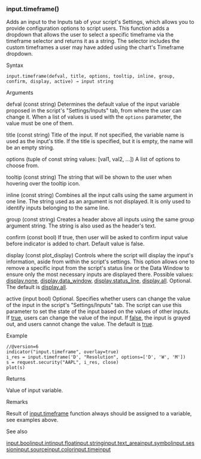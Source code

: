 ### input.timeframe()

Adds an input to the Inputs tab of your script's Settings, which allows you to provide configuration options to script users. This function adds a dropdown that allows the user to select a specific timeframe via the timeframe selector and returns it as a string. The selector includes the custom timeframes a user may have added using the chart's Timeframe dropdown.

Syntax

```
input.timeframe(defval, title, options, tooltip, inline, group, confirm, display, active) → input string
```

Arguments

defval (const string) Determines the default value of the input variable proposed in the script's "Settings/Inputs" tab, from where the user can change it. When a list of values is used with the `options` parameter, the value must be one of them.

title (const string) Title of the input. If not specified, the variable name is used as the input's title. If the title is specified, but it is empty, the name will be an empty string.

options (tuple of const string values: [val1, val2, ...]) A list of options to choose from.

tooltip (const string) The string that will be shown to the user when hovering over the tooltip icon.

inline (const string) Combines all the input calls using the same argument in one line. The string used as an argument is not displayed. It is only used to identify inputs belonging to the same line.

group (const string) Creates a header above all inputs using the same group argument string. The string is also used as the header's text.

confirm (const bool) If true, then user will be asked to confirm input value before indicator is added to chart. Default value is false.

display (const plot\_display) Controls where the script will display the input's information, aside from within the script's settings. This option allows one to remove a specific input from the script's status line or the Data Window to ensure only the most necessary inputs are displayed there. Possible values: [display.none](#const_display.none), [display.data\_window](#const_display.data_window), [display.status\_line](#const_display.status_line), [display.all](#const_display.all). Optional. The default is [display.all](#const_display.all).

active (input bool) Optional. Specifies whether users can change the value of the input in the script's "Settings/Inputs" tab. The script can use this parameter to set the state of the input based on the values of other inputs. If [true](#const_true), users can change the value of the input. If [false](#const_false), the input is grayed out, and users cannot change the value. The default is [true](#const_true).

Example

```
//@version=6  
indicator("input.timeframe", overlay=true)  
i_res = input.timeframe('D', "Resolution", options=['D', 'W', 'M'])  
s = request.security("AAPL", i_res, close)  
plot(s)
```

Returns

Value of input variable.

Remarks

Result of [input.timeframe](#fun_input.timeframe) function always should be assigned to a variable, see examples above.

See also

[input.bool](#fun_input.bool)[input.int](#fun_input.int)[input.float](#fun_input.float)[input.string](#fun_input.string)[input.text\_area](#fun_input.text_area)[input.symbol](#fun_input.symbol)[input.session](#fun_input.session)[input.source](#fun_input.source)[input.color](#fun_input.color)[input.time](#fun_input.time)[input](#fun_input)
